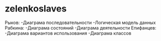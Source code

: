 # zelenkoslaves

Рыков:
  -Диаграма последовательности
  -Логическая модель данных
Рабкина:
  -Диаграма состояний
  -Диаграма деятельности
Епифанцев:
  -Диаграма вариантов использования
  -Диаграма классов

